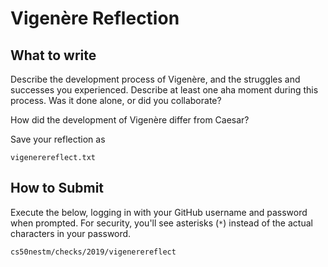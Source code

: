# Vigenère Reflection

## What to write

Describe the development process of Vigenère, and the struggles and successes you experienced. Describe at least one aha moment during this process. Was it done alone, or did you collaborate?

How did the development of Vigenère differ from Caesar?

Save your reflection as 

```vigenerereflect.txt```

## How to Submit

Execute the below, logging in with your GitHub username and password when prompted. For security, you'll see asterisks (`*`) instead of the actual characters in your password.

```cs50nestm/checks/2019/vigenerereflect```
